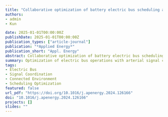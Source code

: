 ```yaml
---
title: "Collaborative optimization of battery electric bus scheduling and charging considering arterial signal coordination under connected environment"
authors:
- admin
- Kun

date: 2025-01-01T00:00:00Z
publishDate: 2025-01-01T00:00:00Z
publication_types: ["article-journal"]
publication: "*Applied Energy*"
publication_short: "Appl. Energy"
abstract: Collaborative optimization of battery electric bus scheduling and charging considering arterial signal coordination under connected environment.
summary: Optimization of electric bus operations with arterial signal coordination in a connected environment.
tags:
- Electric Bus
- Signal Coordination
- Connected Environment
- Scheduling Optimization
featured: false
url_pdf: "https://doi.org/10.1016/j.apenergy.2024.126166"
doi: "10.1016/j.apenergy.2024.126166"
projects: []
slides: ""
---
```

